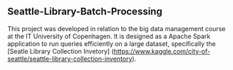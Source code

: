 ## Seattle-Library-Batch-Processing
This project was developed in relation to the big data management course at the IT University of Copenhagen. 
It is designed as a Apache Spark application to run queries efficiently on a large dataset, specifically the [Seatle Library Collection Invetory] (https://www.kaggle.com/city-of-seattle/seattle-library-collection-inventory).
